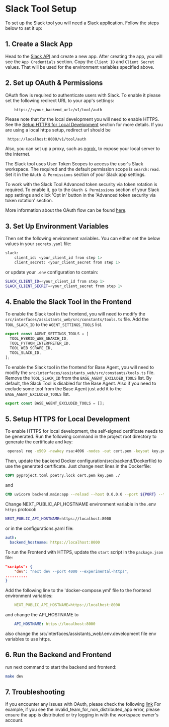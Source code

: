 # Slack Tool Setup

To set up the Slack tool you will need a Slack application. Follow the steps below to set it up:

## 1. Create a Slack App

Head to the [Slack API](https://api.slack.com/apps) and create a new app.
After creating the app, you will see the `App Credentials` section. Copy the `Client ID` and `Client Secret` values.
That will be used for the environment variables specified above.

## 2. Set up OAuth & Permissions
OAuth flow is required to authenticate users with Slack. 
To enable it please set the following redirect URL to your app's settings:
```bash
    https://<your_backend_url>/v1/tool/auth
```
Please note that for the local development you will need to enable HTTPS. 
See the [Setup HTTPS for Local Development](#5-setup-https-for-local-development) section for more details.
If you are using a local https setup, redirect url should be 
```
 https://localhost:8000/v1/tool/auth
```
Also, you can set up a proxy, such as [ngrok](https://ngrok.com/docs/getting-started/), to expose your local server to the internet.

The Slack tool uses User Token Scopes to access the user's Slack workspace.
The required and the default permission scope is `search:read`.
Set it in the `OAuth & Permissions` section of your Slack app settings.

To work with the Slack Tool Advanced token security via token rotation is required.
To enable it, go to the `OAuth & Permissions` section of your Slack app settings and click 'Opt in' button in the 'Advanced token security via token rotation' section.

More information about the OAuth flow can be found [here](https://api.slack.com/authentication/oauth-v2).

## 3. Set Up Environment Variables

Then set the following environment variables. You can either set the below values in your `secrets.yaml` file:
```bash
slack:
    client_id: <your_client_id from step 1>
    client_secret: <your_client_secret from step 1>
```
or update your `.env` configuration to contain:
```bash
SLACK_CLIENT_ID=<your_client_id from step 1>
SLACK_CLIENT_SECRET=<your_client_secret from step 1>
```

## 4. Enable the Slack Tool in the Frontend

To enable the Slack tool in the frontend, you will need to modify the `src/interfaces/assistants_web/src/constants/tools.ts` file. Add the `TOOL_SLACK_ID` to the `AGENT_SETTINGS_TOOLS` list.

```typescript
export const AGENT_SETTINGS_TOOLS = [
  TOOL_HYBRID_WEB_SEARCH_ID,
  TOOL_PYTHON_INTERPRETER_ID,
  TOOL_WEB_SCRAPE_ID,
  TOOL_SLACK_ID,
];
```

To enable the Slack tool in the frontend for Base Agent, you will need to modify the `src/interfaces/assistants_web/src/constants/tools.ts` file. Remove the `TOOL_SLACK_ID` from the `BASE_AGENT_EXCLUDED_TOOLS` list.
By default, the Slack Tool is disabled for the Base Agent. Also if you need to exclude some tool from the Base Agent just add it to the `BASE_AGENT_EXCLUDED_TOOLS` list.
```typescript
export const BASE_AGENT_EXCLUDED_TOOLS = [];
```

## 5. Setup HTTPS for Local Development

To enable HTTPS for local development, the self-signed certificate needs to be generated.
Run the following command in the project root directory to generate the certificate and key:

```bash
 openssl req -x509 -newkey rsa:4096 -nodes -out cert.pem -keyout key.pem -days 365
```

Then, update the backend Docker configuration(src/backend/Dockerfile) to use the generated certificate.
Just change next lines in the Dockerfile:
```Dockerfile
COPY pyproject.toml poetry.lock cert.pem key.pem ./ 
```
and 
```Dockerfile
CMD uvicorn backend.main:app --reload --host 0.0.0.0 --port ${PORT} --timeout-keep-alive 300 --ssl-keyfile /workspace/key.pem --ssl-certfile /workspace/cert.pem
```
Change NEXT_PUBLIC_API_HOSTNAME environment variable in the .env `https` protocol:
```bash
NEXT_PUBLIC_API_HOSTNAME=https://localhost:8000
```

or in the configurations.yaml file:

```yaml
auth:
  backend_hostname: https://localhost:8000
```

To run the Frontend with HTTPS, update the `start` script in the `package.json` file:

```json
"scripts": {
    "dev": "next dev --port 4000 --experimental-https",
..........
}
```

Add the following line to the 'docker-compose.yml' file to the frontend environment variables:

```yaml
    NEXT_PUBLIC_API_HOSTNAME=https://localhost:8000
```

and change the API_HOSTNAME to

```yaml
    API_HOSTNAME: https://localhost:8000
```
also change the src/interfaces/assistants_web/.env.development file env variables to use https.

## 6. Run the Backend and Frontend

run next command to start the backend and frontend:

```bash
make dev
```

## 7. Troubleshooting

If you encounter any issues with OAuth, please check the following [link](https://api.slack.com/authentication/oauth-v2#errors)
For example, if you see the invalid_team_for_non_distributed_app error,
please ensure the app is distributed or try logging in with the workspace owner's account.